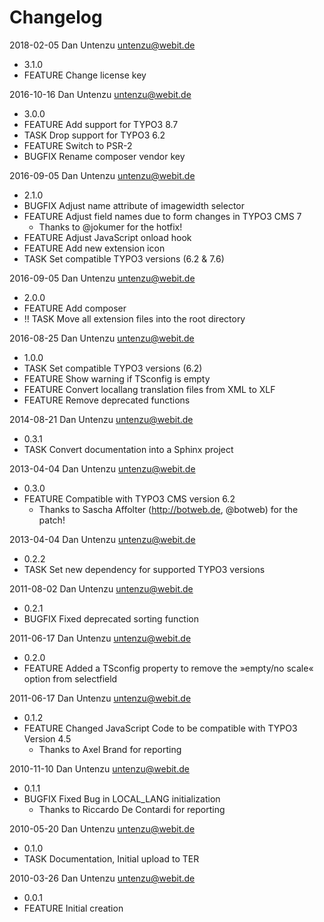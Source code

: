 Changelog
=========

2018-02-05 Dan Untenzu <untenzu@webit.de>

  * 3.1.0
  * FEATURE Change license key

2016-10-16 Dan Untenzu <untenzu@webit.de>

  * 3.0.0
  * FEATURE Add support for TYPO3 8.7
  * TASK Drop support for TYPO3 6.2
  * FEATURE Switch to PSR-2
  * BUGFIX Rename composer vendor key

2016-09-05 Dan Untenzu <untenzu@webit.de>

  * 2.1.0
  * BUGFIX Adjust name attribute of imagewidth selector
  * FEATURE Adjust field names due to form changes in TYPO3 CMS 7
    * Thanks to @jokumer for the hotfix!
  * FEATURE Adjust JavaScript onload hook
  * FEATURE Add new extension icon
  * TASK Set compatible TYPO3 versions (6.2 & 7.6)

2016-09-05 Dan Untenzu <untenzu@webit.de>

  * 2.0.0
  * FEATURE Add composer
  * !! TASK Move all extension files into the root directory

2016-08-25 Dan Untenzu <untenzu@webit.de>

  * 1.0.0
  * TASK Set compatible TYPO3 versions (6.2)
  * FEATURE Show warning if TSconfig is empty
  * FEATURE Convert locallang translation files from XML to XLF
  * FEATURE Remove deprecated functions

2014-08-21 Dan Untenzu <untenzu@webit.de>

  * 0.3.1
  * TASK Convert documentation into a Sphinx project

2013-04-04 Dan Untenzu <untenzu@webit.de>

  * 0.3.0
  * FEATURE Compatible with TYPO3 CMS version 6.2
    * Thanks to Sascha Affolter (http://botweb.de, @botweb) for the patch!

2013-04-04 Dan Untenzu <untenzu@webit.de>

  * 0.2.2
  * TASK Set new dependency for supported TYPO3 versions

2011-08-02 Dan Untenzu <untenzu@webit.de>

  * 0.2.1
  * BUGFIX Fixed deprecated sorting function

2011-06-17 Dan Untenzu <untenzu@webit.de>

  * 0.2.0
  * FEATURE Added a TSconfig property to remove the »empty/no scale« option from selectfield

2011-06-17 Dan Untenzu <untenzu@webit.de>

  * 0.1.2
  * FEATURE Changed JavaScript Code to be compatible with TYPO3 Version 4.5
    * Thanks to Axel Brand for reporting

2010-11-10 Dan Untenzu <untenzu@webit.de>

  * 0.1.1
  * BUGFIX Fixed Bug in LOCAL_LANG initialization
    * Thanks to Riccardo De Contardi for reporting

2010-05-20 Dan Untenzu <untenzu@webit.de>

  * 0.1.0
  * TASK Documentation, Initial upload to TER

2010-03-26 Dan Untenzu <untenzu@webit.de>

  * 0.0.1
  * FEATURE Initial creation
